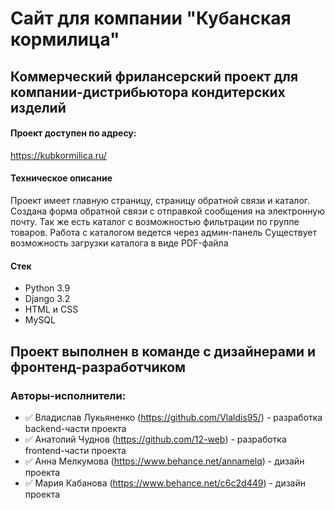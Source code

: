 # Сайт для компании "Кубанская кормилица" 
## Коммерческий фрилансерский проект для компании-дистрибьютора кондитерских изделий
#### Проект доступен по адресу:
 https://kubkormilica.ru/
#### Техническое описание
Проект имеет главную страницу, страницу обратной связи и каталог.
Создана форма обратной связи с отправкой сообщения на электронную почту.
Так же есть каталог с возможностью фильтрации по группе товаров. Работа с каталогом ведется через админ-панель
Существует возможность загрузки каталога в виде PDF-файла
#### Стек
- Python 3.9
- Django 3.2
- HTML и CSS
- MySQL

## Проект выполнен в команде с дизайнерами и фронтенд-разработчиком
### Авторы-исполнители:
- :white_check_mark: Владислав Лукьяненко (https://github.com/Vlaldis95/) - разработка backend-части проекта
- :white_check_mark: Анатолий Чуднов (https://github.com/12-web) - разработка frontend-части проекта
- :white_check_mark: Анна Мелкумова (https://www.behance.net/annamelq) - дизайн проекта
- :white_check_mark: Мария Кабанова (https://www.behance.net/c6c2d449) - дизайн проекта
